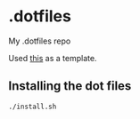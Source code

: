 # .dotfiles

My .dotfiles repo

Used [this](https://github.com/eieioxyz/Beyond-Dotfiles-in-100-Seconds) as a template.

## Installing the dot files

```bash
./install.sh
```
